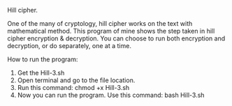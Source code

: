 Hill cipher. 

One of the many of cryptology, hill cipher works on the text with mathematical method. 
This program of mine shows the step taken in hill cipher encryption & decryption. 
You can choose to run both encryption and decryption, or do separately, one at a time. 

How to run the program: 
1. Get the Hill-3.sh 
2. Open terminal and go to the file location.
3. Run this command: chmod +x Hill-3.sh
4. Now you can run the program. Use this command: bash Hill-3.sh
